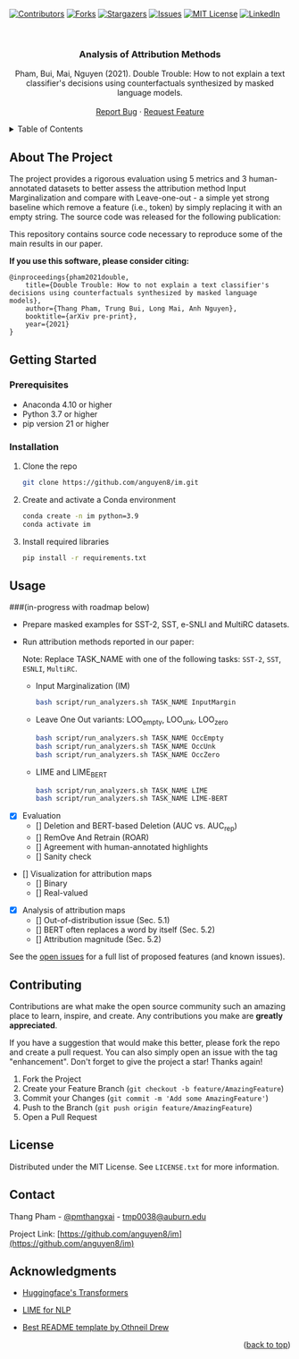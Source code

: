 <div id="top"></div>
<!--
*** Thanks for checking out the Best-README-Template. If you have a suggestion
*** that would make this better, please fork the repo and create a pull request
*** or simply open an issue with the tag "enhancement".
*** Don't forget to give the project a star!
*** Thanks again! Now go create something AMAZING! :D
-->



<!-- PROJECT SHIELDS -->
<!--
*** I'm using markdown "reference style" links for readability.
*** Reference links are enclosed in brackets [ ] instead of parentheses ( ).
*** See the bottom of this document for the declaration of the reference variables
*** for contributors-url, forks-url, etc. This is an optional, concise syntax you may use.
*** https://www.markdownguide.org/basic-syntax/#reference-style-links
-->
[![Contributors][contributors-shield]][contributors-url]
[![Forks][forks-shield]][forks-url]
[![Stargazers][stars-shield]][stars-url]
[![Issues][issues-shield]][issues-url]
[![MIT License][license-shield]][license-url]
[![LinkedIn][linkedin-shield]][linkedin-url]



<!-- PROJECT LOGO -->
<br />
<div align="center">
  <!--
  <a href="https://github.com/anguyen8/im">
    <img src="images/logo.png" alt="Logo" width="80" height="80">
  </a>
  -->

  <h3 align="center">Analysis of Attribution Methods</h3>

  <p align="center">
    Pham, Bui, Mai, Nguyen (2021). Double Trouble: How to not explain a text classifier's decisions using counterfactuals synthesized by masked language models.
    <br />
    <br />
    <a href="https://github.com/anguyen8/im/issues">Report Bug</a>
    ·
    <a href="https://github.com/anguyen8/im/issues">Request Feature</a>
  </p>
</div>



<!-- TABLE OF CONTENTS -->
<details>
  <summary>Table of Contents</summary>
  <ol>
    <li>
      <a href="#about-the-project">About The Project</a>
    </li>
    <li>
      <a href="#getting-started">Getting Started</a>
      <ul>
        <li><a href="#prerequisites">Prerequisites</a></li>
        <li><a href="#installation">Installation</a></li>
      </ul>
    </li>
    <li><a href="#usage">Usage</a></li>
    <li><a href="#contributing">Contributing</a></li>
    <li><a href="#license">License</a></li>
    <li><a href="#contact">Contact</a></li>
    <li><a href="#acknowledgments">Acknowledgments</a></li>
  </ol>
</details>



<!-- ABOUT THE PROJECT -->

## About The Project

The project provides a rigorous evaluation using 5 metrics and 3 human-annotated datasets to better assess the attribution method Input Marginalization and compare with Leave-one-out - a simple yet strong baseline which remove a feature (i.e., token) by simply replacing it with an empty string.
The source code was released for the following publication:

This repository contains source code necessary to reproduce some of the main results in our paper.

**If you use this software, please consider citing:**

    @inproceedings{pham2021double,
        title={Double Trouble: How to not explain a text classifier's decisions using counterfactuals synthesized by masked language models},
        author={Thang Pham, Trung Bui, Long Mai, Anh Nguyen},
        booktitle={arXiv pre-print},
        year={2021}
    }
    
<!-- GETTING STARTED -->

## Getting Started

### Prerequisites

* Anaconda 4.10 or higher
* Python 3.7 or higher
* pip version 21 or higher

### Installation

1. Clone the repo
   ```sh
   git clone https://github.com/anguyen8/im.git
   ```
2. Create and activate a Conda environment
   ```sh
   conda create -n im python=3.9
   conda activate im
   ```
3. Install required libraries
   ```sh
   pip install -r requirements.txt
   ```


<!-- USAGE EXAMPLES -->

## Usage

###(in-progress with roadmap below)

- Prepare masked examples for SST-2, SST, e-SNLI and MultiRC datasets.
- Run attribution methods reported in our paper: 
  
    Note: Replace TASK_NAME with one of the following tasks: `SST-2`, `SST`, `ESNLI`, `MultiRC`.
    
    - Input Marginalization (IM)
      ```sh
      bash script/run_analyzers.sh TASK_NAME InputMargin
      ```
    - Leave One Out variants: LOO<sub>empty</sub>, LOO<sub>unk</sub>, LOO<sub>zero</sub>
      ```sh
      bash script/run_analyzers.sh TASK_NAME OccEmpty
      bash script/run_analyzers.sh TASK_NAME OccUnk
      bash script/run_analyzers.sh TASK_NAME OccZero
      ```
    - LIME and LIME<sub>BERT</sub>
      ```sh
      bash script/run_analyzers.sh TASK_NAME LIME
      bash script/run_analyzers.sh TASK_NAME LIME-BERT  
      ``` 
- [x] Evaluation
    - [] Deletion and BERT-based Deletion (AUC vs. AUC<sub>rep</sub>)
    - [] RemOve And Retrain (ROAR)
    - [] Agreement with human-annotated highlights
    - [] Sanity check
- [] Visualization for attribution maps
    - [] Binary
    - [] Real-valued
- [x] Analysis of attribution maps
    - [] Out-of-distribution issue (Sec. 5.1)
    - [] BERT often replaces a word by itself (Sec. 5.2)
    - [] Attribution magnitude (Sec. 5.2)

See the [open issues](https://github.com/anguyen8/im/issues) for a full list of proposed features (and
known issues).


<!-- CONTRIBUTING -->

## Contributing

Contributions are what make the open source community such an amazing place to learn, inspire, and create. Any
contributions you make are **greatly appreciated**.

If you have a suggestion that would make this better, please fork the repo and create a pull request. You can also
simply open an issue with the tag "enhancement". Don't forget to give the project a star! Thanks again!

1. Fork the Project
2. Create your Feature Branch (`git checkout -b feature/AmazingFeature`)
3. Commit your Changes (`git commit -m 'Add some AmazingFeature'`)
4. Push to the Branch (`git push origin feature/AmazingFeature`)
5. Open a Pull Request


<!-- LICENSE -->

## License

Distributed under the MIT License. See `LICENSE.txt` for more information.


<!-- CONTACT -->

## Contact

Thang Pham - [@pmthangxai](https://twitter.com/pmthangxai) - tmp0038@auburn.edu

Project Link: [https://github.com/anguyen8/im](https://github.com/anguyen8/im)


<!-- ACKNOWLEDGMENTS -->

## Acknowledgments

* [Huggingface's Transformers](https://huggingface.co/transformers/)
  
* [LIME for NLP](https://github.com/marcotcr/lime)

* [Best README template by Othneil Drew](https://github.com/othneildrew/Best-README-Template#about-the-project)

<p align="right">&#40;<a href="#top">back to top</a>&#41;</p>

<!-- MARKDOWN LINKS & IMAGES -->
<!-- https://www.markdownguide.org/basic-syntax/#reference-style-links -->
[contributors-shield]: https://img.shields.io/github/contributors/anguyen8/im.svg?style=for-the-badge
[contributors-url]: https://github.com/anguyen8/im/graphs/contributors
[forks-shield]: https://img.shields.io/github/forks/anguyen8/im.svg?style=for-the-badge
[forks-url]: https://github.com/anguyen8/im/network/members
[stars-shield]: https://img.shields.io/github/stars/anguyen8/im.svg?style=for-the-badge
[stars-url]: https://github.com/anguyen8/im/stargazers
[issues-shield]: https://img.shields.io/github/issues/anguyen8/im.svg?style=for-the-badge
[issues-url]: https://github.com/anguyen8/im/issues
[license-shield]: https://img.shields.io/github/license/anguyen8/im.svg?style=for-the-badge
[license-url]: https://github.com/anguyen8/im/blob/master/LICENSE.txt
[linkedin-shield]: https://img.shields.io/badge/-LinkedIn-black.svg?style=for-the-badge&logo=linkedin&colorB=555
[linkedin-url]: https://linkedin.com/in/thangpm
[product-screenshot]: images/screenshot.png
